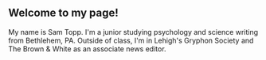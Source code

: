 ## Welcome to my page!
My name is Sam Topp. I'm a junior studying psychology and science writing from Bethlehem, PA. Outside of class, I'm in Lehigh's Gryphon Society and The Brown & White as an associate news editor.
